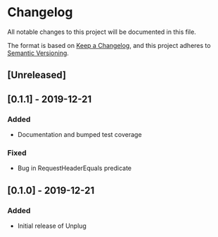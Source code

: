 # Changelog

All notable changes to this project will be documented in this file.

The format is based on [Keep a Changelog](https://keepachangelog.com/en/1.0.0/),
and this project adheres to [Semantic Versioning](https://semver.org/spec/v2.0.0.html).

## [Unreleased]

## [0.1.1] - 2019-12-21

### Added

- Documentation and bumped test coverage

### Fixed

- Bug in RequestHeaderEquals predicate

## [0.1.0] - 2019-12-21

### Added

- Initial release of Unplug
